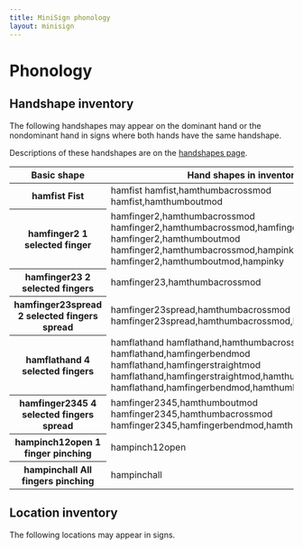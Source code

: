 ```yaml
---
title: MiniSign phonology
layout: minisign
---
```

# Phonology
## Handshape inventory
The following handshapes may appear on the dominant hand or the nondominant hand in signs where both hands have the same handshape.

Descriptions of these handshapes are on the [handshapes page](/minisign/handshape).

<table>
  <thead>
    <tr>
      <th scope="col" class="w-52">Basic shape</th>
      <th>Hand shapes in inventory</th>
    </tr>
  </thead>
  <tbody>
    <tr>
      <th scope="row">
        <ham-signs>hamfist</ham-signs> Fist
      </th>
      <td>
        <ham-signs>
          hamfist
          hamfist,hamthumbacrossmod
          hamfist,hamthumboutmod
        </ham-signs>
      </td>
    </tr>
    <tr>
      <th scope="row">
        <ham-signs>hamfinger2</ham-signs> 1 selected finger
      </th>
      <td>
        <ham-signs>
          hamfinger2,hamthumbacrossmod
          hamfinger2,hamthumbacrossmod,hamfingerbendmod
          hamfinger2,hamthumboutmod
          hamfinger2,hamthumbacrossmod,hampinky
          hamfinger2,hamthumboutmod,hampinky
        </ham-signs>
      </td>
    </tr>
    <tr>
      <th scope="row">
        <ham-signs>hamfinger23</ham-signs> 2 selected fingers
      </th>
      <td>
        <ham-signs>
          hamfinger23,hamthumbacrossmod
        </ham-signs>
      </td>
    </tr>
    <tr>
      <th scope="row">
        <ham-signs>hamfinger23spread</ham-signs> 2 selected fingers spread
      </th>
      <td>
        <ham-signs>
          hamfinger23spread,hamthumbacrossmod
          hamfinger23spread,hamthumbacrossmod,hamfingerbendmod
        </ham-signs>
      </td>
    </tr>
    <tr>
      <th scope="row">
        <ham-signs>hamflathand</ham-signs> 4 selected fingers
      </th>
      <td>
        <ham-signs>
          hamflathand
          hamflathand,hamthumbacrossmod
          hamflathand,hamfingerbendmod
          hamflathand,hamfingerstraightmod
          hamflathand,hamfingerstraightmod,hamthumbopenmod
          hamflathand,hamfingerbendmod,hamthumbopenmod
        </ham-signs>
      </td>
    </tr>
    <tr>
      <th scope="row">
        <ham-signs>hamfinger2345</ham-signs> 4 selected fingers spread
      </th>
      <td>
        <ham-signs>
          hamfinger2345,hamthumboutmod
          hamfinger2345,hamthumbacrossmod
          hamfinger2345,hamfingerbendmod,hamthumbopenmod
        </ham-signs>
      </td>
    </tr>
    <tr>
      <th scope="row">
        <ham-signs>hampinch12open</ham-signs> 1 finger pinching
      </th>
      <td>
        <ham-signs>
          hampinch12open
        </ham-signs>
      </td>
    </tr>
    <tr>
      <th scope="row">
        <ham-signs>hampinchall</ham-signs> All fingers pinching
      </th>
      <td>
        <ham-signs>
          hampinchall
        </ham-signs>
      </td>
    </tr>
  </tbody>
</table>

## Location inventory
The following locations may appear in signs.